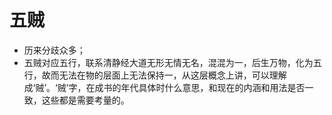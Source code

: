 # 五贼
* 历来分歧众多；
* 五贼对应五行，联系清静经大道无形无情无名，混混为一，后生万物，化为五行，故而无法在物的层面上无法保持一，从这层概念上讲，可以理解成‘贼’。‘贼’字，在成书的年代具体时什么意思，和现在的内涵和用法是否一致，这些都是需要考量的。